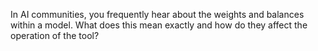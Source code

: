 In AI communities, you frequently hear about the weights and balances within a model. What does this mean exactly and how do they affect the operation of the tool? 